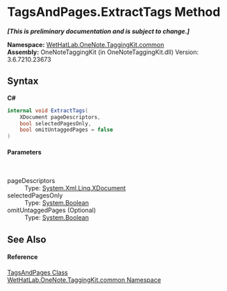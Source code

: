 # TagsAndPages.ExtractTags Method 
 _**\[This is preliminary documentation and is subject to change.\]**_

**Namespace:**&nbsp;<a href="bcdbab9c-63d1-48a4-6937-af53fb8d9a55.md">WetHatLab.OneNote.TaggingKit.common</a><br />**Assembly:**&nbsp;OneNoteTaggingKit (in OneNoteTaggingKit.dll) Version: 3.6.7210.23673

## Syntax

**C#**<br />
``` C#
internal void ExtractTags(
	XDocument pageDescriptors,
	bool selectedPagesOnly,
	bool omitUntaggedPages = false
)
```


#### Parameters
&nbsp;<dl><dt>pageDescriptors</dt><dd>Type: <a href="http://msdn2.microsoft.com/en-us/library/bb345449" target="_blank">System.Xml.Linq.XDocument</a><br /></dd><dt>selectedPagesOnly</dt><dd>Type: <a href="http://msdn2.microsoft.com/en-us/library/a28wyd50" target="_blank">System.Boolean</a><br /></dd><dt>omitUntaggedPages (Optional)</dt><dd>Type: <a href="http://msdn2.microsoft.com/en-us/library/a28wyd50" target="_blank">System.Boolean</a><br /></dd></dl>

## See Also


#### Reference
<a href="55690233-0343-b962-e73d-0385d0bc7865.md">TagsAndPages Class</a><br /><a href="bcdbab9c-63d1-48a4-6937-af53fb8d9a55.md">WetHatLab.OneNote.TaggingKit.common Namespace</a><br />